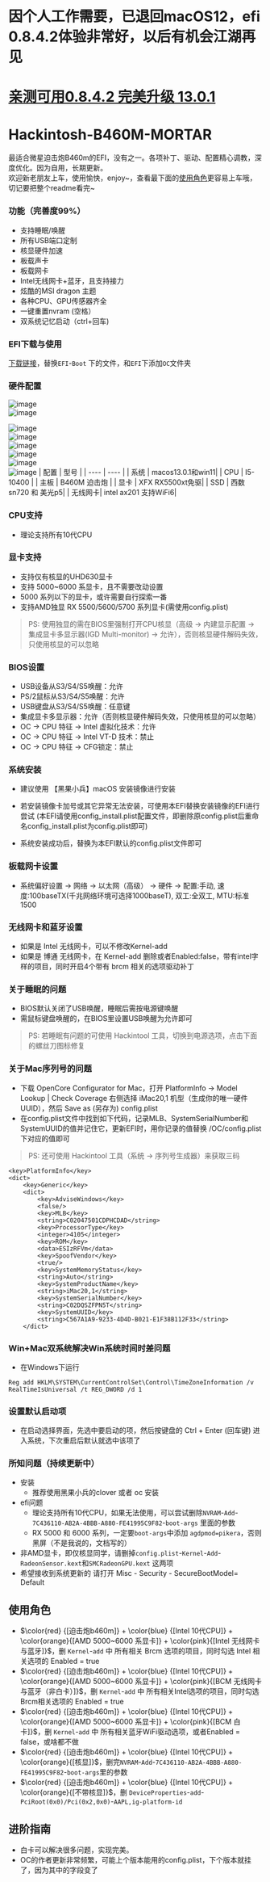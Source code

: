 # 因个人工作需要，已退回macOS12，efi 0.8.4.2体验非常好，以后有机会江湖再见
# [亲测可用0.8.4.2 完美升级 13.0.1](https://github.com/leggod/Hackintosh-B460M-MORTAR/issues/7)
# Hackintosh-B460M-MORTAR
最适合微星迫击炮B460m的EFI，没有之一。各项补丁、驱动、配置精心调教，深度优化。因为自用，长期更新。<br>
欢迎新老朋友上车，使用愉快，enjoy~，查看最下面的<a href="#use">使用角色</a>更容易上车哦，切记要把整个readme看完~

### 功能（完善度99%）
- 支持睡眠/唤醒
- 所有USB端口定制
- 核显硬件加速
- 板载声卡
- 板载网卡
- Intel无线网卡+蓝牙，且支持接力
- 炫酷的MSI dragon 主题
- 各种CPU、GPU传感器齐全
- 一键重置nvram (空格）
- 双系统记忆启动（ctrl+回车)

### EFI下载与使用
[下载链接](https://github.com/leggod/Hackintosh-B460M-MORTAR/releases)，替换`EFI`-`Boot` 下的文件，和`EFI`下添加`OC`文件夹

### 硬件配置
![image](https://user-images.githubusercontent.com/20152324/201505113-77ce05b7-3e8f-4f99-8153-778ef88c6b0c.png)
<br>
![image](https://user-images.githubusercontent.com/20152324/201656656-075f54e9-ab61-4aa0-b60a-20cd20a13cce.png)

![image](https://user-images.githubusercontent.com/20152324/201659173-fed75908-d24c-46e7-9138-76922168a8a0.png)
<br>![image](./image/img2.png)
<br>![image](./image/image.png)
<br>![image](./image/WeChat045e3e93ee4109efc663ca926c4e653c.png)
<br>![image](./image/WeChat8fd4b734aaef4213afad2a11a8aca56e.png)
<br>![image](./image/WeChat67f3376ebd896d2bbb6f5e4d4bbe937e.png)
|  配置   | 型号  |
|  ----  | ----  |
| 系统 | macos13.0.1和win11|
| CPU  | I5-10400 |
| 主板  | B460M 迫击炮 |
| 显卡 | XFX RX5500xt免驱|
| SSD | 西数sn720 和 美光p5|
| 无线网卡| intel ax201 支持WiFi6|

### CPU支持
- 理论支持所有10代CPU

### 显卡支持
- 支持仅有核显的UHD630显卡
- 支持 5000~6000 系显卡，且不需要改动设置
- 5000 系列以下的显卡，或许需要自行探索一番
- 支持AMD独显 RX 5500/5600/5700 系列显卡(需使用config.plist)
> PS: 使用独显的需在BIOS里强制打开CPU核显（高级 -> 内建显示配置 -> 集成显卡多显示器(IGD Multi-monitor) -> 允许），否则核显硬件解码失效，只使用核显的可以忽略


### BIOS设置

* USB设备从S3/S4/S5唤醒：允许
* PS/2鼠标从S3/S4/S5唤醒：允许
* USB键盘从S3/S4/S5唤醒：任意键
* 集成显卡多显示器：允许（否则核显硬件解码失效，只使用核显的可以忽略）
* OC -> CPU 特征 -> Intel 虚拟化技术：允许
* OC -> CPU 特征 -> Intel VT-D 技术：禁止
* OC -> CPU 特征 -> CFG锁定：禁止


### 系统安装
* 建议使用 【黑果小兵】macOS 安装镜像进行安装

* 若安装镜像卡加号或其它异常无法安装，可使用本EFI替换安装镜像的EFI进行尝试
(本EFI请使用config_install.plist配置文件，即删除原config.plist后重命名config_install.plist为config.plist即可)

* 系统安装成功后，替换为本EFI默认的config.plist文件即可


### 板载网卡设置
* 系统偏好设置 -> 网络 -> 以太网（高级） -> 硬件 -> 配置:手动, 速度:100baseTX(千兆网络环境可选择1000baseT), 双工:全双工, MTU:标准1500

### 无线网卡和蓝牙设置
* 如果是 Intel 无线网卡，可以不修改Kernel-add
* 如果是 博通 无线网卡，在 Kernel-add 删除或者Enabled:false，带有intel字样的项目，同时开启4个带有 brcm 相关的选项驱动补丁

### 关于睡眠的问题
* BIOS默认关闭了USB唤醒，睡眠后需按电源键唤醒
* 需鼠标键盘唤醒的，在BIOS里设置USB唤醒为允许即可
> PS: 若睡眠有问题的可使用 Hackintool 工具，切换到电源选项，点击下面的螺丝刀图标修复

### 关于Mac序列号的问题
* 下载 OpenCore Configurator for Mac，打开 PlatformInfo -> Model Lookup | Check Coverage 右侧选择 iMac20,1 机型（生成你的唯一硬件UUID），然后 Save as (另存为) config.plist
* 在config.plist文件中找到如下代码，记录MLB、SystemSerialNumber和SystemUUID的值并记住它，更新EFI时，用你记录的值替换 /OC/config.plist 下对应的值即可
> PS: 还可使用 Hackintool 工具（系统 -> 序列号生成器）来获取三码

```
<key>PlatformInfo</key>
<dict>
    <key>Generic</key>
    <dict>
        <key>AdviseWindows</key>
        <false/>
        <key>MLB</key>
        <string>C02047501CDPHCDAD</string>
        <key>ProcessorType</key>
        <integer>4105</integer>
        <key>ROM</key>
        <data>ESIzRFVm</data>
        <key>SpoofVendor</key>
        <true/>
        <key>SystemMemoryStatus</key>
        <string>Auto</string>
        <key>SystemProductName</key>
        <string>iMac20,1</string>
        <key>SystemSerialNumber</key>
        <string>C02DQSZFPN5T</string>
        <key>SystemUUID</key>
        <string>C567A1A9-9233-4D4D-B021-E1F38B112F33</string>
    </dict>
```

### Win+Mac双系统解决Win系统时间时差问题
* 在Windows下运行
```
Reg add HKLM\SYSTEM\CurrentControlSet\Control\TimeZoneInformation /v RealTimeIsUniversal /t REG_DWORD /d 1
```

### 设置默认启动项
* 在启动选择界面，先选中要启动的项，然后按键盘的 Ctrl + Enter (回车键) 进入系统，下次重启后默认就选中该项了

### 所知问题（持续更新中）
- 安装
    - 推荐使用黑果小兵的clover 或者 oc 安装
- efi问题
    - 理论支持所有10代CPU，如果无法使用，可以尝试删除`NVRAM`-`Add`-`7C436110-AB2A-4BBB-A880-FE41995C9F82`-`boot-args` 里面的参数
    - RX 5000 和 6000 系列，一定要`boot-args`中添加 `agdpmod=pikera`，否则黑屏（不是我说的，文档写的）
- 非AMD显卡，即仅核显同学，请删掉`config.plist`-`Kernel`-`Add`-`RadeonSensor.kext`和`SMCRadeonGPU.kext` 这两项
- 希望接收到系统更新的 请打开 Misc - Security - SecureBootModel= Default

## <a id="use">使用角色</a>
- $\color{red} {[迫击炮b460m]}  + \color{blue} {[Intel 10代CPU]} + \color{orange}{[AMD 5000~6000 系显卡]} + \color{pink}{[Intel 无线网卡与蓝牙]}$，删 `Kernel`-`add` 中 所有相关 Brcm 选项的项目，同时勾选 Intel 相关选项的 Enabled = true
- $\color{red} {[迫击炮b460m]} +  \color{blue} {[Intel 10代CPU]} + \color{orange}{[AMD 5000~6000 系显卡]} + \color{pink}{[BCM 无线网卡与蓝牙（非白卡）]}$，删 `Kernel`-`add` 中 所有相关Intel选项的项目，同时勾选Brcm相关选项的 Enabled = true
- $\color{red} {[迫击炮b460m]} +  \color{blue} {[Intel 10代CPU]} + \color{orange}{[AMD 5000~6000 系显卡]} + \color{pink}{[BCM 白卡]}$，删 `Kernel`-`add` 中 所有相关蓝牙WiFi驱动选项，或者Enabled = false，或啥都不做
- $\color{red} {[迫击炮b460m]} +  \color{blue} {[Intel 10代CPU]} + \color{orange}{[核显]}$，删完`NVRAM`-`Add`-`7C436110-AB2A-4BBB-A880-FE41995C9F82`-`boot-args`里的参数
- $\color{red} {[迫击炮b460m]} +  \color{blue} {[Intel 10代CPU]} + \color{orange}{[不带核显]}$，删 `DeviceProperties`-`add`-`PciRoot(0x0)/Pci(0x2,0x0)`-`AAPL,ig-platform-id`
## 进阶指南
- 白卡可以解决很多问题，实现完美。
- OC的作者更新非常频繁，可能上个版本能用的config.plist，下个版本就挂了，因为其中的字段变了
